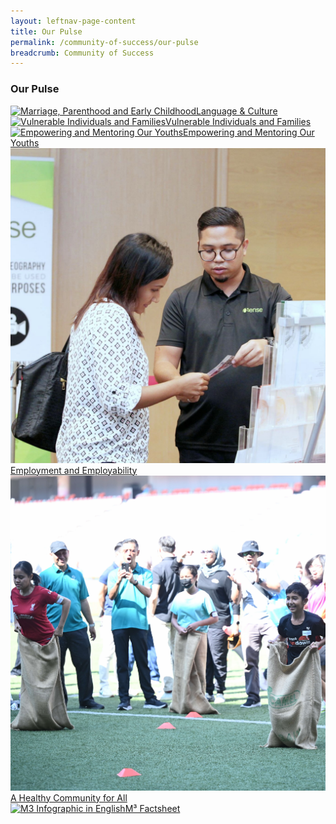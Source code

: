 ```yaml
---
layout: leftnav-page-content
title: Our Pulse
permalink: /community-of-success/our-pulse
breadcrumb: Community of Success
---
```

### **Our Pulse**
<div class="focus-list row is-multiline">
<div class="focus col is-one-third-desktop is-one-third-tablet">
<a href="/focus-areas/marriage-parenthood-and-early-childhood/" class="project-link no-pdf-icon">
  <img src="/images/focus-area-marriage-thumb.jpg" alt="Marriage, Parenthood and Early Childhood">Language & Culture
</a>
</div>

<div class="focus col is-one-third-desktop is-one-third-tablet">
<a href="/focus-areas/vulnerable-individuals-and-families/" class="project-link no-pdf-icon">
  <img src="/images/focus-area-vulnerable-thumb.jpg" alt="Vulnerable Individuals and Families">Vulnerable Individuals and Families
</a>
</div>

<div class="focus col is-one-third-desktop is-one-third-tablet">
<a href="/focus-areas/empowering-and-mentoring-our-youths/" class="project-link no-pdf-icon">
  <img src="/images/focus-area-empowering-thumb.jpg" alt="Empowering and Mentoring Our Youths">Empowering and Mentoring Our Youths
</a>
</div>

<div class="focus col is-one-third-desktop is-one-third-tablet">
<a href="/focus-areas/employment-and-employability/" class="project-link no-pdf-icon">
  <img src="/images/focus-area-employment-thumb.jpg" alt="Employment and Employability">Employment and Employability
</a>
</div>

<div class="focus col is-one-third-desktop is-one-third-tablet">
<a href="/focus-areas/a-healthy-community-for-all/" class="project-link no-pdf-icon">
  <img src="/images/NNM(295)1.jpg" alt="A Healthy Community for All">A Healthy Community for All
</a>
</div>

  <a href="/images/PDF/Media Factsheet-M³YEI22asof13 Jan.pdf" class="project-link no-pdf-icon" target="_blank">
  <img src="/images/m3-infographic-eng-thumb.jpg" alt="M3 Infographic in English">M³ Factsheet
</a>
